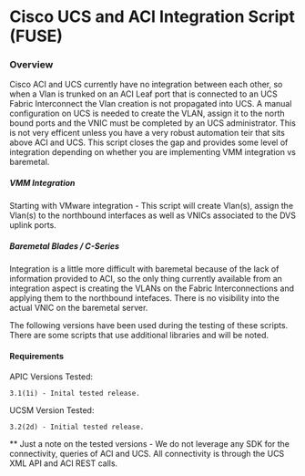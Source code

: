 # Cisco UCS and ACI Integration Script (FUSE)


### Overview
Cisco ACI and UCS currently have no integration between each other, so when a Vlan is trunked on an
ACI Leaf port that is connected to an UCS Fabric Interconnect the Vlan creation is not propagated
into UCS. A manual configuration on UCS is needed to create the VLAN, assign it to the north bound ports and the VNIC
must be completed by an UCS administrator. This is not very efficent unless you have a very robust automation teir
that sits above ACI and UCS. This script closes the gap and provides some level of integration depending on whether
you are implementing VMM integration vs baremetal.

##### VMM Integration
Starting with VMware integration - This script will create Vlan(s), assign the Vlan(s) to the northbound interfaces as well as
VNICs associated to the DVS uplink ports.


##### Baremetal Blades / C-Series
Integration is a little more difficult with baremetal because of the lack of information provided to ACI, so the only
thing currently available from an integration aspect is creating the VLANs on the Fabric Interconnections and applying them
to the northbound intefaces. There is no visibility into the actual VNIC on the baremetal server.

The following versions have been used during the testing of these scripts. There are some
scripts that use additional libraries and will be noted.

#### Requirements

APIC Versions Tested:

	3.1(1i) - Inital tested release.

UCSM Version Tested:

    3.2(2d) - Initial tested release.

** Just a note on the tested versions - We do not leverage any SDK for the connectivity, queries of ACI and UCS. All connectivity
is through the UCS XML API and ACI REST calls.

